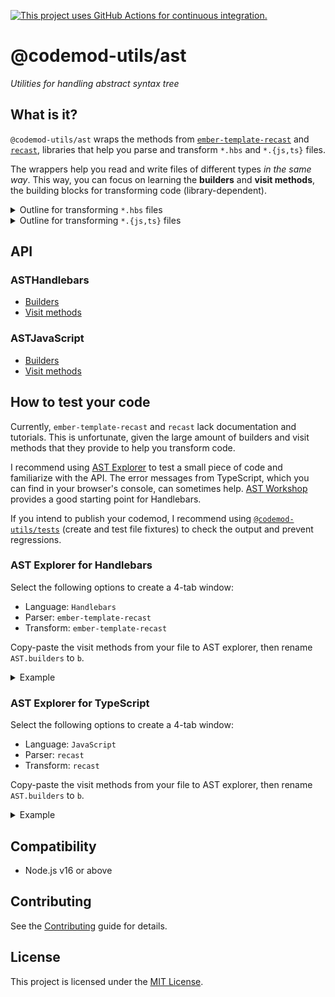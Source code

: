 [![This project uses GitHub Actions for continuous integration.](https://github.com/ijlee2/codemod-utils/actions/workflows/ci.yml/badge.svg)](https://github.com/ijlee2/codemod-utils/actions/workflows/ci.yml)

# @codemod-utils/ast

_Utilities for handling abstract syntax tree_


## What is it?

`@codemod-utils/ast` wraps the methods from [`ember-template-recast`](https://github.com/ember-template-lint/ember-template-recast) and [`recast`](https://github.com/benjamn/recast/), libraries that help you parse and transform `*.hbs` and `*.{js,ts}` files.

The wrappers help you read and write files of different types _in the same way_. This way, you can focus on learning the **builders** and **visit methods**, the building blocks for transforming code (library-dependent).

<details>

<summary>Outline for transforming <code>*.hbs</code> files</summary>

```js
import { ASTHandlebars as AST } from '@codemod-utils/ast';

function transformCode(file) {
  const traverse = AST.traverse();

  const ast = traverse(file, {
    /* Use AST.builders to transform the tree */
  });

  return AST.print(ast);
}
```

</details>

<details>

<summary>Outline for transforming <code>*.{js,ts}</code> files</summary>

```js
import { ASTJavaScript as AST } from '@codemod-utils/ast';

function transformCode(file, isTypeScript) {
  const traverse = AST.traverse(isTypeScript);

  const ast = traverse(file, {
    /* Use AST.builders to transform the tree */
  });

  return AST.print(ast);
}
```

</details>


## API

### ASTHandlebars

- [Builders](https://github.com/glimmerjs/glimmer-vm/blob/v0.84.3/packages/%40glimmer/syntax/lib/v1/public-builders.ts#L530-L570)
- [Visit methods](https://github.com/glimmerjs/glimmer-vm/blob/v0.84.3/packages/%40glimmer/syntax/lib/v1/visitor-keys.ts#L8-L39)


### ASTJavaScript

- [Builders](https://github.com/benjamn/ast-types/blob/v0.16.1/src/gen/builders.ts#L3747-L4019)
- [Visit methods](https://github.com/benjamn/ast-types/blob/v0.16.1/src/gen/visitor.ts#L7-L307)


## How to test your code

Currently, `ember-template-recast` and `recast` lack documentation and tutorials. This is unfortunate, given the large amount of builders and visit methods that they provide to help you transform code.

I recommend using [AST Explorer](https://astexplorer.net/) to test a small piece of code and familiarize with the API. The error messages from TypeScript, which you can find in your browser's console, can sometimes help. [AST Workshop](https://github.com/mainmatter/ast-workshop) provides a good starting point for Handlebars.

If you intend to publish your codemod, I recommend using [`@codemod-utils/tests`](../tests) (create and test file fixtures) to check the output and prevent regressions.


### AST Explorer for Handlebars

Select the following options to create a 4-tab window:

- Language: `Handlebars`
- Parser: `ember-template-recast`
- Transform: `ember-template-recast`

Copy-paste the visit methods from your file to AST explorer, then rename `AST.builders` to `b`.

<details>

<summary>Example</summary>

```js
/* Your file */
import { ASTHandlebars as AST } from '@codemod-utils/ast';

function transformCode(file) {
  const traverse = AST.traverse();

  const ast = traverse(file, {
    AttrNode(node) {
      if (node.name !== 'local-class') {
        return;
      }

      node.name = 'class';

      const attributeValue = node.value.chars.trim();

      node.value = AST.builders.mustache(
        AST.builders.path(`this.styles.${attributeValue}`),
      );
    },
  });

  return AST.print(ast);
}
```

```js
/* AST Explorer */
module.exports = function(env) {
  const b = env.syntax.builders;

  return {
    AttrNode(node) {
      if (node.name !== 'local-class') {
        return;
      }

      node.name = 'class';

      const attributeValue = node.value.chars.trim();

      node.value = b.mustache(
        b.path(`this.styles.${attributeValue}`),
      );
    },
  };
};
```

<img width="1440" alt="" src="https://github.com/ijlee2/codemod-utils/assets/16869656/149deed5-153e-42c9-ace1-cd531d85c59d">


</details>


### AST Explorer for TypeScript

Select the following options to create a 4-tab window:

- Language: `JavaScript`
- Parser: `recast`
- Transform: `recast`

Copy-paste the visit methods from your file to AST explorer, then rename `AST.builders` to `b`.

<details>

<summary>Example</summary>

```js
/* Your file */
import { ASTJavaScript as AST } from '@codemod-utils/ast';

export function transformCode(file) {
  const traverse = AST.traverse(true);

  const ast = traverse(file, {
    visitClassDeclaration(path) {
      const { body } = path.node.body;

      const nodesToAdd = [
        AST.builders.classProperty(
          AST.builders.identifier('styles'),
          AST.builders.identifier('styles'),
        ),
      ];

      body.unshift(...nodesToAdd);

      return false;
    },
  });

  return AST.print(ast);
}
```

```js
/* AST Explorer */
export default function transformer(code, { recast, parsers }) {
  const ast = recast.parse(code, { parser: parsers.typescript });
  const b = recast.types.builders;

  recast.visit(ast, {
    visitClassDeclaration(path) {
      const { body } = path.node.body;

      const nodesToAdd = [
        b.classProperty(
          b.identifier('styles'),
          b.identifier('styles')
        )
      ];

      body.unshift(...nodesToAdd);

      return false;
    }
  });

  return recast.print(ast).code;
}
```

<img width="1440" alt="" src="https://github.com/ijlee2/codemod-utils/assets/16869656/74c6edd1-52b4-4ae4-ae61-0fd9407faf18">

</details>


## Compatibility

* Node.js v16 or above


## Contributing

See the [Contributing](../../CONTRIBUTING.md) guide for details.


## License

This project is licensed under the [MIT License](LICENSE.md).
